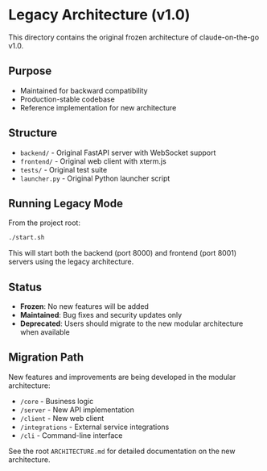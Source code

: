 # Legacy Architecture (v1.0)

This directory contains the original frozen architecture of claude-on-the-go v1.0.

## Purpose

- Maintained for backward compatibility
- Production-stable codebase
- Reference implementation for new architecture

## Structure

- `backend/` - Original FastAPI server with WebSocket support
- `frontend/` - Original web client with xterm.js
- `tests/` - Original test suite
- `launcher.py` - Original Python launcher script

## Running Legacy Mode

From the project root:

```bash
./start.sh
```

This will start both the backend (port 8000) and frontend (port 8001) servers using the legacy architecture.

## Status

- **Frozen**: No new features will be added
- **Maintained**: Bug fixes and security updates only
- **Deprecated**: Users should migrate to the new modular architecture when available

## Migration Path

New features and improvements are being developed in the modular architecture:
- `/core` - Business logic
- `/server` - New API implementation
- `/client` - New web client
- `/integrations` - External service integrations
- `/cli` - Command-line interface

See the root `ARCHITECTURE.md` for detailed documentation on the new architecture.
